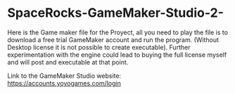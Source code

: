 # SpaceRocks-GameMaker-Studio-2-
Here is the Game maker file for the Proyect, all you need to play the file is to download a free trial GameMaker account and run the program.
(Without Desktop license it is not possible to create executable). Further experimentation with the engine could lead to buying the full license myself and will post and executable at that point.

Link to the GameMaker Studio website:
https://accounts.yoyogames.com/login
